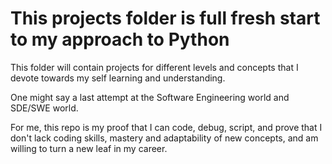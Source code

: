 # This projects folder is full fresh start to my approach to Python

This folder will contain projects for different levels and concepts that I devote towards my self learning and understanding. 

One might say a last attempt at the Software Engineering world and SDE/SWE world.

For me, this repo is my proof that I can code, debug, script, and prove that I don't lack coding skills, mastery and adaptability of new concepts,
and am willing to turn a new leaf in my career. 
